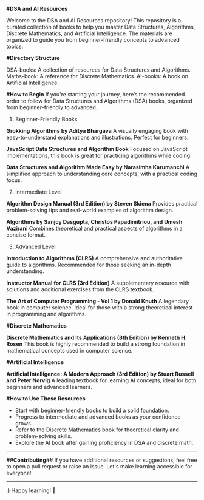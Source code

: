 **#DSA and AI Resources**

Welcome to the DSA and AI Resources repository! This repository is a curated collection of books to help you master Data Structures, Algorithms, Discrete Mathematics, and Artificial Intelligence. The materials are organized to guide you from beginner-friendly concepts to advanced topics.

**#Directory Structure**

DSA-books: A collection of resources for Data Structures and Algorithms.
Maths-book: A reference for Discrete Mathematics.
AI-books: A book on Artificial Intelligence.

**#How to Begin**
If you're starting your journey, here’s the recommended order to follow for Data Structures and Algorithms (DSA) books, organized from beginner-friendly to advanced.

1. Beginner-Friendly Books
   
**Grokking Algorithms by Aditya Bhargava**
A visually engaging book with easy-to-understand explanations and illustrations. Perfect for beginners.

**JavaScript Data Structures and Algorithm Book**
Focused on JavaScript implementations, this book is great for practicing algorithms while coding.

**Data Structures and Algorithm Made Easy by Narasimha Karumanchi**
A simplified approach to understanding core concepts, with a practical coding focus.

2. Intermediate Level

**Algorithm Design Manual (3rd Edition) by Steven Skiena**
Provides practical problem-solving tips and real-world examples of algorithm design.

**Algorithms by Sanjoy Dasgupta, Christos Papadimitriou, and Umesh Vazirani**
Combines theoretical and practical aspects of algorithms in a concise format.

3. Advanced Level
   
**Introduction to Algorithms (CLRS)**
A comprehensive and authoritative guide to algorithms. Recommended for those seeking an in-depth understanding.

**Instructor Manual for CLRS (3rd Edition)**
A supplementary resource with solutions and additional exercises from the CLRS textbook.

**The Art of Computer Programming - Vol 1 by Donald Knuth**
A legendary book in computer science. Ideal for those with a strong theoretical interest in programming and algorithms.


**#Discrete Mathematics**

**Discrete Mathematics and Its Applications (8th Edition) by Kenneth H. Rosen**
This book is highly recommended to build a strong foundation in mathematical concepts used in computer science.

**#Artificial Intelligence**

**Artificial Intelligence: A Modern Approach (3rd Edition) by Stuart Russell and Peter Norvig**
A leading textbook for learning AI concepts, ideal for both beginners and advanced learners.

**#How to Use These Resources**

- Start with beginner-friendly books to build a solid foundation.
- Progress to intermediate and advanced books as your confidence grows.
- Refer to the Discrete Mathematics book for theoretical clarity and problem-solving skills.
- Explore the AI book after gaining proficiency in DSA and discrete math.
_________________________________________________________________________________________________________________________________________________________
**##Contributing##**
If you have additional resources or suggestions, feel free to open a pull request or raise an issue. Let's make learning accessible for everyone!
__________________________________________________________________________________________________________________________________________________________

:) Happy learning! 🚀

